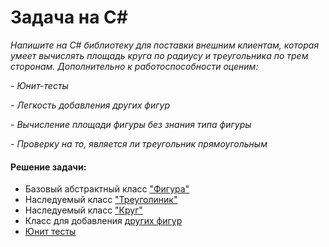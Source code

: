 # Задача на C#
*Напишите на C# библиотеку для поставки внешним клиентам, которая умеет вычислять площадь круга по радиусу и треугольника по трем сторонам. Дополнительно к работоспособности оценим:*

*- Юнит-тесты*

*- Легкость добавления других фигур*

*- Вычисление площади фигуры без знания типа фигуры*

*- Проверку на то, является ли треугольник прямоугольным*

#### Решение задачи:
- Базовый абстрактный класс ["Фигура"](https://github.com/BerezkaVika/Mindbox_Test_Task/blob/main/LibraryFigures/LibraryFigures/Figure.cs)
- Наследуемый класс ["Треуголиник"](https://github.com/BerezkaVika/Mindbox_Test_Task/blob/main/LibraryFigures/LibraryFigures/Triangle.cs)
- Наследуемый класс ["Круг"](https://github.com/BerezkaVika/Mindbox_Test_Task/blob/main/LibraryFigures/LibraryFigures/Circle.cs)
- Класс для добавления [других фигур](https://github.com/BerezkaVika/Mindbox_Test_Task/blob/main/LibraryFigures/LibraryFigures/FigurePrototype.cs)
- [Юнит тесты](https://github.com/BerezkaVika/Mindbox_Test_Task/blob/main/LibraryFigures/UnitTestProject1/UnitTest1.cs) 
